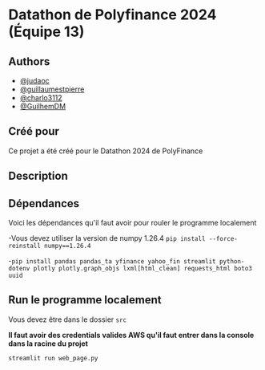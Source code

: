 # Datathon de Polyfinance 2024 (Équipe 13)

## Authors

- [@judaoc](https://github.com/judaoc)
- [@guillaumestpierre](https://github.com/guillaumestpierre)
- [@charlo3112](https://github.com/charlo3112)
- [@GuilhemDM](https://github.com/GuilhemDM)


## Créé pour

Ce projet a été créé pour le Datathon 2024 de PolyFinance

## Description



## Dépendances
Voici les dépendances qu'il faut avoir pour rouler le programme localement


-Vous devez utiliser la version de numpy 1.26.4 
 `pip install --force-reinstall numpy==1.26.4`

-`pip install pandas pandas_ta yfinance yahoo_fin streamlit python-dotenv plotly plotly.graph_objs lxml[html_clean] requests_html boto3 uuid`


## Run le programme localement
Vous devez être dans le dossier `src`

**Il faut avoir des credentials valides AWS qu'il faut entrer dans la console dans la racine du projet**

`streamlit run web_page.py`

